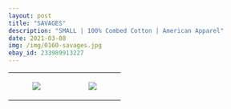 ```yaml
---
layout: post
title: "SAVAGES"
description: "SMALL | 100% Combed Cotton | American Apparel"
date: 2021-03-08
img: /img/0160-savages.jpg
ebay_id: 233989913227
---
```




<table style="width:100%;"><tr><td style="vertical-align:top;">
      <figure class="tmblr-full" data-orig-height="2048" data-orig-width="1365" data-orig-src="https://concertshirts.netlify.app/shirts/0160/0160-01.jpg"><img src="https://64.media.tumblr.com/84c9bccbd396d61c6c1f7a27c210229b/c7ff0ec9b152a749-c7/s540x810/888a1f996f12b9b375847e67d983fb7f136dcd1c.jpg" data-orig-height="2048" data-orig-width="1365" data-orig-src="https://concertshirts.netlify.app/shirts/0160/0160-01.jpg"/></figure></td>
    <td style="vertical-align:top;">
      <figure class="tmblr-full" data-orig-height="2048" data-orig-width="1365" data-orig-src="https://concertshirts.netlify.app/shirts/0160/0160-02.jpg"><img src="https://64.media.tumblr.com/48f429a59f9c65a16854d2386ac7fe22/c7ff0ec9b152a749-78/s540x810/d1e6fae64f72c595b63c8b61b3cd2e0f13ddff9e.jpg" data-orig-height="2048" data-orig-width="1365" data-orig-src="https://concertshirts.netlify.app/shirts/0160/0160-02.jpg"/></figure></td>
  </tr></table>
